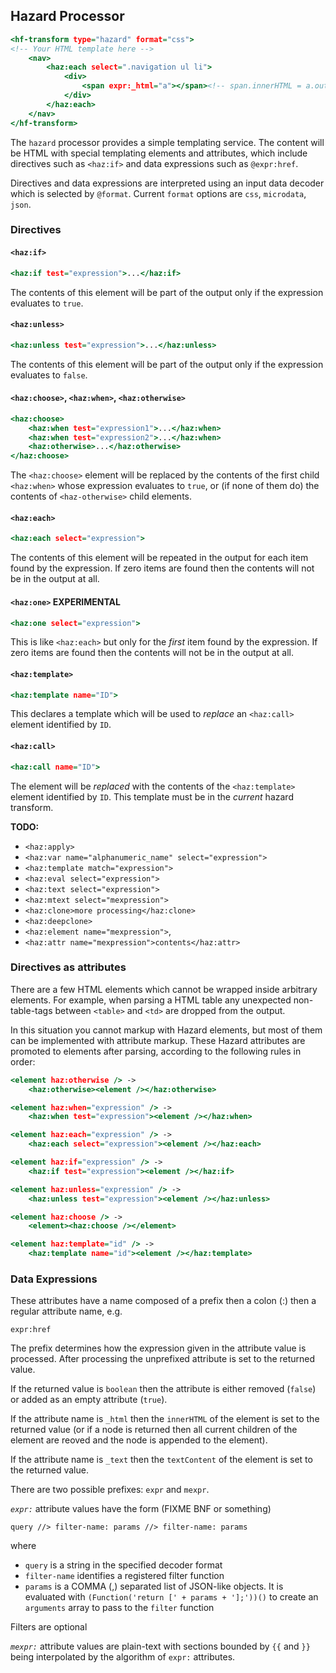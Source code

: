 ## Hazard Processor

``` .html
<hf-transform type="hazard" format="css">
<!-- Your HTML template here -->
	<nav>
		<haz:each select=".navigation ul li">
			<div>
				<span expr:_html="a"></span><!-- span.innerHTML = a.outerHTML -->
			</div>
		</haz:each>
	</nav>
</hf-transform>
```

The `hazard` processor provides a simple templating service.
The content will be HTML with special templating elements and attributes,
which include directives such as `<haz:if>`
and data expressions such as `@expr:href`.

Directives and data expressions are interpreted using an input data decoder
which is selected by `@format`. Current `format` options are `css`, `microdata`, `json`.

### Directives

#### `<haz:if>`

``` .html
<haz:if test="expression">...</haz:if>
```

The contents of this element will be part of the output only if the expression evaluates to `true`.

#### `<haz:unless>`

``` .html
<haz:unless test="expression">...</haz:unless>
```

The contents of this element will be part of the output only if the expression evaluates to `false`.

#### `<haz:choose>`, `<haz:when>`, `<haz:otherwise>`

``` .html
<haz:choose>
	<haz:when test="expression1">...</haz:when>
	<haz:when test="expression2">...</haz:when>
	<haz:otherwise>...</haz:otherwise>
</haz:choose>
```

The `<haz:choose>` element will be replaced by the contents of 
the first child `<haz:when>` whose expression evaluates to `true`, 
or (if none of them do) the contents of `<haz-otherwise>` child elements.

#### `<haz:each>`

``` .html
<haz:each select="expression">
```

The contents of this element will be repeated in the output 
for each item found by the expression. 
If zero items are found then the contents will not be in the output at all.

#### `<haz:one>` EXPERIMENTAL

``` .html
<haz:one select="expression">
```

This is like `<haz:each>` but
only for the *first* item found by the expression. 
If zero items are found then the contents will not be in the output at all.


#### `<haz:template>`

``` .html
<haz:template name="ID">
```

This declares a template which will be used 
to *replace* an `<haz:call>` element identified by `ID`.

#### `<haz:call>`

``` .html
<haz:call name="ID">
```

The element will be *replaced* with 
the contents of the `<haz:template>` element identified by `ID`.
This template must be in the *current* hazard transform.

**TODO:** 

- `<haz:apply>`
- `<haz:var name="alphanumeric_name" select="expression">`
- `<haz:template match="expression">`
- `<haz:eval select="expression">` 
- `<haz:text select="expression">` 
- `<haz:mtext select="mexpression">`
- `<haz:clone>more processing</haz:clone>`
- `<haz:deepclone>`
- `<haz:element name="mexpression">`,
- `<haz:attr name="mexpression">contents</haz:attr>`


### Directives as attributes

There are a few HTML elements which cannot be wrapped inside arbitrary elements.
For example, when parsing a HTML table any unexpected non-table-tags 
between `<table>` and `<td>` are dropped from the output.

In this situation you cannot markup with Hazard elements, 
but most of them can be implemented with attribute markup. 
These Hazard attributes are promoted to elements after parsing,
according to the following rules in order:

``` .html
<element haz:otherwise /> -> 
	<haz:otherwise><element /></haz:otherwise>

<element haz:when="expression" /> -> 
	<haz:when test="expression"><element /></haz:when>

<element haz:each="expression" /> ->
	<haz:each select="expression"><element /></haz:each>

<element haz:if="expression" /> -> 
	<haz:if test="expression"><element /></haz:if>

<element haz:unless="expression" /> -> 
	<haz:unless test="expression"><element /></haz:unless>

<element haz:choose /> -> 
	<element><haz:choose /></element>

<element haz:template="id" /> -> 
	<haz:template name="id"><element /></haz:template>
```

### Data Expressions

These attributes have a name composed of a prefix then a colon (:) then a regular attribute name, e.g.

```
expr:href
```
	
The prefix determines how the expression given in the attribute value is processed.
After processing the unprefixed attribute is set to the returned value.

If the returned value is `boolean` then the attribute is either removed (`false`) or added as an empty attribute (`true`).

If the attribute name is `_html` then the `innerHTML` of the element is set to the returned value
(or if a node is returned then all current children of the element are reoved and the node is appended to the element).

If the attribute name is `_text` then the `textContent` of the element is set to the returned value.

There are two possible prefixes: `expr` and `mexpr`.

*`expr:`* attribute values have the form (FIXME BNF or something)

```
query //> filter-name: params //> filter-name: params
```

where
- `query` is a string in the specified decoder format
- `filter-name` identifies a registered filter function
- `params` is a COMMA (,) separated list of JSON-like objects.
	It is evaluated with `(Function('return [' + params + '];'))()`
	to create an `arguments` array to pass to the `filter` function

Filters are optional


*`mexpr:`* attribute values are plain-text with sections bounded by `{{` and `}}` being interpolated by the algorithm of `expr:` attributes.

